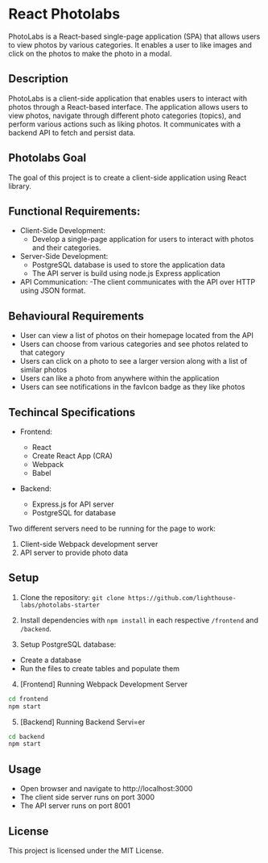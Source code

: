 # React Photolabs
PhotoLabs is a React-based single-page application (SPA) that allows users to view photos by various categories. It enables a user to like images and click on the photos to make the photo in a modal.

## Description
PhotoLabs is a client-side application that enables users to interact with photos through a React-based interface. The application allows users to view photos, navigate through different photo categories (topics), and perform various actions such as liking photos. It communicates with a backend API to fetch and persist data.

## Photolabs Goal
The goal of this project is to create a client-side application using React library.

## Functional Requirements:
- Client-Side Development: 
  - Develop a single-page application for users to interact with photos and their categories.
- Server-Side Development: 
  - PostgreSQL database is used to store the application data
  - The API server is build using node.js Express application
- API Communication: 
  -The client communicates with the API over HTTP using JSON format.

## Behavioural Requirements
- User can view a list of photos on their homepage located from the API
- Users can choose from various categories and see photos related to that category
- Users can click on a photo to see a larger version along with a list of similar photos
- Users can like a photo from anywhere within the application
- Users can see notifications in the favIcon badge as they like photos

## Techincal Specifications
- Frontend:
  - React
  - Create React App (CRA)
  - Webpack
  - Babel

- Backend:
  - Express.js for API server
  - PostgreSQL for database

Two different servers need to be running for the page to work:
1. Client-side Webpack development server
2. API server to provide photo data

## Setup

1. Clone the repository: `git clone https://github.com/lighthouse-labs/photolabs-starter`

2. Install dependencies with `npm install` in each respective `/frontend` and `/backend`.

3. Setup PostgreSQL database:
  - Create a database
  - Run the files to create tables and populate them

4. [Frontend] Running Webpack Development Server

```sh
cd frontend
npm start
```

5. [Backend] Running Backend Servi=er

```sh
cd backend
npm start
```
## Usage
- Open browser and navigate to http://localhost:3000
- The client side server runs on port 3000
- The API server runs on port 8001

## License
This project is licensed under the MIT License.